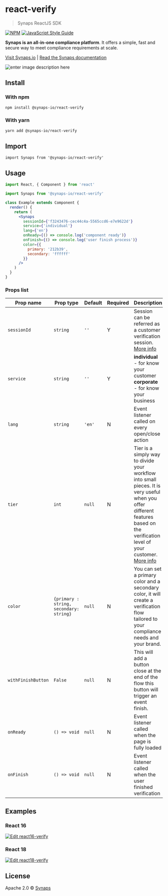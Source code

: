 # react-verify

> Synaps ReactJS SDK

[![NPM](https://img.shields.io/npm/v/@synaps-io/react-verify.svg)](https://www.npmjs.com/package/@synaps-io/react-verify) [![JavaScript Style Guide](https://img.shields.io/badge/code_style-standard-brightgreen.svg)](https://standardjs.com)

**Synaps is an all-in-one compliance platform**. It offers a simple, fast and secure way to meet compliance requirements at scale.

[Visit Synaps.io](https://synaps.io) | [Read the Synaps documentation](https://docs.synaps.io)

![enter image description here](https://storage.googleapis.com/synaps-docs-media/synaps-verify.png)

## Install

### With npm

```bash
npm install @synaps-io/react-verify
```

### With yarn

```bash
yarn add @synaps-io/react-verify
```

## Import

```tsx
import Synaps from '@synaps-io/react-verify'
```

## Usage

```jsx
import React, { Component } from 'react'

import Synaps from '@synaps-io/react-verify'

class Example extends Component {
  render() {
    return (
      <Synaps
        sessionId={'f3243476-cec44c4a-5565ccd6-e7e9622d'}
        service={'individual'}
        lang={'en'}
        onReady={() => console.log('component ready')}
        onFinish={() => console.log('user finish process')}
        color={{
          primary: '212b39',
          secondary: 'ffffff'
        }}
      />
    )
  }
}
```

### Props list

| Prop name          | Prop type                                                                                           | Default | Required | Description                                                                   |
| ------------------ | --------------------------------------------------------------------------------------------------- | ------- | -------- | ----------------------------------------------------------------------------- |
| `sessionId`        | `string`                                                                                            | `''`    | Y        | Session can be referred as a customer verification session. [More info](https://docs.synaps.io/manager-1/sessions)                                       |
| `service`          | `string`                                                                                            | `''`  | Y        | **individual** - for know your customer **corporate** - for know your business                   |
| `lang`      | `string`                                                                       | `'en'`  | N        | Event listener called on every open/close action                              |
| `tier`      | `int`                                                                       | `null`  | N        | Tier is a simply way to divide your workflow into small pieces. It is very useful when you offer different features based on the verification level of your customer.  [More info](https://docs.synaps.io/manager-1/apps/individual/tiers)                           |
| `color`      | `{primary : string, secondary: string}`                                                                     | `null`  | N        | You can set a primary color and a secondary color, it will create a verification flow tailored to your compliance needs and your brand. |
| `withFinishButton`      | `False`                                                                     | `null`  | N        | This will add a button close at the end of the flow this button will trigger an event finish. |
| `onReady`             | `() => void`                                                                                           | `null` | N        | Event listener called when the page is fully loaded                                       |
| `onFinish`   | `() => void`                                                                                           | `null` | N        | Event listener called when the user finished verification                     |

## Examples

### React 16
[![Edit react16-verify](https://codesandbox.io/static/img/play-codesandbox.svg)](https://codesandbox.io/s/react16-verify-gij67k?fontsize=14&hidenavigation=1&theme=dark&view=editor)
### React 18
[![Edit react18-verify](https://codesandbox.io/static/img/play-codesandbox.svg)](https://codesandbox.io/s/react18-verify-8hjyiq?fontsize=14&hidenavigation=1&theme=dark)

## License

Apache 2.0 © [Synaps](https://synaps.io)
